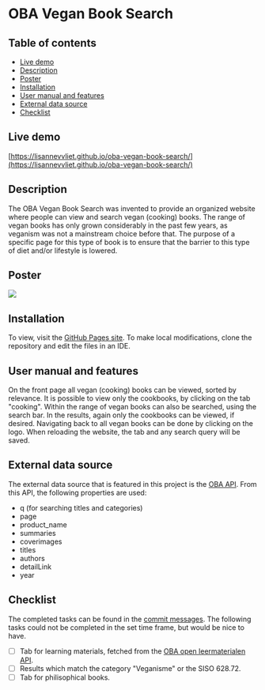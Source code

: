 # OBA Vegan Book Search

## Table of contents
- [Live demo](#live-demo)
- [Description](#description)
- [Poster](#poster)
- [Installation](#installation)
- [User manual and features](#user-manual-and-features)
- [External data source](#external-data-source)
- [Checklist](#checklist)

## Live demo
[https://lisannevvliet.github.io/oba-vegan-book-search/](https://lisannevvliet.github.io/oba-vegan-book-search/)

## Description
The OBA Vegan Book Search was invented to provide an organized website where people can view and search vegan (cooking) books. The range of vegan books has only grown considerably in the past few years, as veganism was not a mainstream choice before that. The purpose of a specific page for this type of book is to ensure that the barrier to this type of diet and/or lifestyle is lowered.

## Poster
![](https://user-images.githubusercontent.com/90243819/158980062-d0c1c6c9-d8c0-4a77-89bc-cf570a34d9ad.png)


## Installation
To view, visit the [GitHub Pages site](https://lisannevvliet.github.io/oba-vegan-book-search/). To make local modifications, clone the repository and edit the files in an IDE.

## User manual and features
On the front page all vegan (cooking) books can be viewed, sorted by relevance. It is possible to view only the cookbooks, by clicking on the tab "cooking". Within the range of vegan books can also be searched, using the search bar. In the results, again only the cookbooks can be viewed, if desired. Navigating back to all vegan books can be done by clicking on the logo. When reloading the website, the tab and any search query will be saved.

## External data source
The external data source that is featured in this project is the [OBA API](https://zoeken.oba.nl/api/v1/). From this API, the following properties are used:
- q (for searching titles and categories)
- page
- product_name
- summaries
- coverimages
- titles
- authors
- detailLink
- year

## Checklist
The completed tasks can be found in the [commit messages](https://github.com/lisannevvliet/oba-vegan-book-search/commits/main). The following tasks could not be completed in the set time frame, but would be nice to have.

- [ ] Tab for learning materials, fetched from the [OBA open leermaterialen API](http://obaliquid.staging.aquabrowser.nl/onderwijs/api/v1/search/?q=veganistisch&refine=true&authorization=d7519ea81ad4e06ab5e5dac46ddeb63a&output=json).
- [ ] Results which match the category "Veganisme" or the SISO 628.72.
- [ ] Tab for philisophical books.
